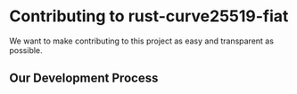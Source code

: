 
# Contributing to rust-curve25519-fiat
We want to make contributing to this project as easy and transparent as
possible.

## Our Development Process